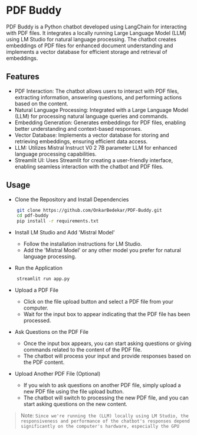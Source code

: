 # PDF Buddy
PDF Buddy is a Python chatbot developed using LangChain for interacting with PDF files. It integrates a locally running Large Language Model (LLM) using LM Studio for natural language processing. The chatbot creates embeddings of PDF files for enhanced document understanding and implements a vector database for efficient storage and retrieval of embeddings.


## Features
- PDF Interaction: The chatbot allows users to interact with PDF files, extracting information, answering questions, and performing actions based on the content.
- Natural Language Processing: Integrated with a Large Language Model (LLM) for processing natural language queries and commands.
- Embedding Generation: Generates embeddings for PDF files, enabling better understanding and context-based responses.
- Vector Database: Implements a vector database for storing and retrieving embeddings, ensuring efficient data access.
- LLM: Utilizes Mistral Instruct V0 2 7B parameter LLM for enhanced language processing capabilities.
- Streamlit UI: Uses Streamlit for creating a user-friendly interface, enabling seamless interaction with the chatbot and PDF files.

## Usage
- Clone the Repository and Install Dependencies
```bash
    git clone https://github.com/OnkarBedekar/PDF-Buddy.git
    cd pdf-buddy
    pip install -r requirements.txt
```

- Install LM Studio and Add 'Mistral Model'
    - Follow the installation instructions for LM Studio.
    - Add the 'Mistral Model' or any other model you prefer for natural language processing.

- Run the Application
```bash
    streamlit run app.py
```

- Upload a PDF File
    - Click on the file upload button and select a PDF file from your computer.
    - Wait for the input box to appear indicating that the PDF file has been processed.

- Ask Questions on the PDF File
    - Once the input box appears, you can start asking questions or giving commands related to the content of the PDF file.
    - The chatbot will process your input and provide responses based on the PDF content.

- Upload Another PDF File (Optional)
    - If you wish to ask questions on another PDF file, simply upload a new PDF file using the file upload button.
    - The chatbot will switch to processing the new PDF file, and you can start asking questions on the new content.

> Note: 
`Since we're running the (LLM) locally using LM Studio, the responsiveness and performance of the chatbot's responses depend significantly on the computer's hardware, especially the GPU`